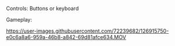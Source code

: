 Controls: Buttons or keyboard

Gameplay:

https://user-images.githubusercontent.com/72239682/126915750-e0c6a8a6-959a-46b8-a842-69d81afce634.MOV


